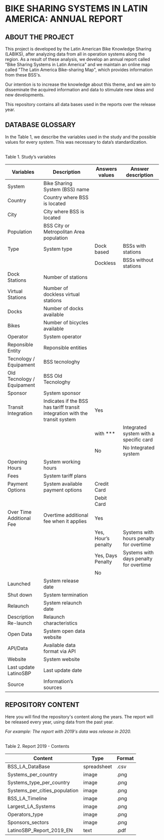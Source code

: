 # BIKE SHARING SYSTEMS IN LATIN AMERICA: ANNUAL REPORT

## **ABOUT THE PROJECT**

This project is developed by the Latin American Bike Knowledge Sharing (LABIKS), after analyzing data from all in operation systems along the region. As a result of these analysis, we develop an annual report called "Bike Sharing Systems in Latin America" and we maintain an online map called "The Latin America Bike-sharing Map", which provides information from these BSS's.

Our intention is to increase the knowledge about this theme, and we aim to disseminate the acquired information and data to stimulate new ideas and new developments.

This repository contains all data bases used in the reports over the release year. 

## **DATABASE GLOSSARY**

In the Table 1, we describe the variables used in the study and the possible values for every system. This was necessary to data’s standardization. 
     
<br>     
Table 1. Study’s variables 

| Variables | Description | Answers values | Answer description |
| --- | --- | --- | --- |
| System | Bike Sharing System (BSS) name |		
| Country | Country where BSS is located |		
| City | City where BSS is located |		
| Population | BSS City or Metropolitan Area population 		
| Type | System type | Dock based | BSSs with stations |
| |   | Dockless | BSSs without stations |
| Dock Stations | Number of stations |		
| Virtual Stations | Number of dockless virtual stations |		
| Docks | Number of docks available |		
| Bikes | Number of bicycles available |		
| Operator | System operator |	
| Reponsible Entity | Reponsible entities |	
| Tecnology / Equipament | BSS tecnologhy |		
| Old Tecnology / Equipament | BSS Old Tecnologhy |		
| Sponsor | System sponsor |		
| Transit Integration | Indicates if the BSS has tariff transit integration with the transit system | Yes |
| | | with *** | Integrated system with a specific card |
 | | | No | No Integrated system |
| Opening Hours | System working hours |	
| Fees | System tariff plans |
| Payment Options | System available payment options | Credit Card |
| |  | Debit Card |
| Over Time Additional Fee| Overtime additional fee when it applies |Yes | 	
| | | Yes, Hour’s penalty | Systems with hours penalty for overtime |
| | | Yes, Days Penalty | Systems with days penalty for overtime |
|  | | No |	
| Launched | System release date |		
| Shut down | System termination |		
| Relaunch | System relaunch date |		
| Description Re-launch | Relaunch characteristics |		
| Open Data | System open data website |	
| API/Data | Available data format via API |		
|Website | System website |		
| Last update LatinoSBP | Last update date |		
| Source | Information’s sources |		

## **REPOSITORY CONTENT**

Here you will find the repository's content along the years. The report will be released every year, using data from the past year.

*For example: The report with 2019's data was release in 2020.* 

<br>
Table 2. Report 2019 - Contents

|Content| Type | Format | 
| --- | --- | --- |
| BSS_LA_DataBase |  spreadsheet | .csv | 
| Systems_per_country |  image | .png | 
| Systems_type_per_country |  image | .png | 
| Systems_per_cities_population |  image | .png | 
| BSS_LA_Timeline |  image | .png | 
| Largest_LA_Systems |  image | .png | 
| Operators_type |  image | .png | 
| Sponsors_sectors|  image | .png |  
| LatinoSBP_Report_2019_EN |  text | .pdf | 

